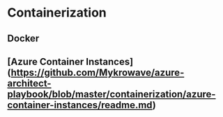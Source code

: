 # Containerization

## Docker

## [Azure Container Instances] (https://github.com/Mykrowave/azure-architect-playbook/blob/master/containerization/azure-container-instances/readme.md)
